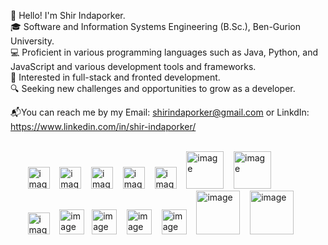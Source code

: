

👋  Hello! I'm Shir Indaporker.</br>
🎓  Software and Information Systems Engineering (B.Sc.), Ben-Gurion University.</br>
💻  Proficient in various programming languages such as Java, Python, and JavaScript and various development tools and frameworks.</br>
👀  Interested in full-stack and fronted development.</br>
🔍  Seeking new challenges and opportunities to grow as a developer.


📬You can reach me by my Email: shirindaporker@gmail.com or LinkdIn: https://www.linkedin.com/in/shir-indaporker/</br></br>



<p >
<span class="padding-right-2em">
&nbsp;&nbsp;&nbsp;&nbsp;&nbsp;&nbsp;
<img width="35" alt="image" src="https://user-images.githubusercontent.com/25181517/192106070-46255bcf-65e6-4c6b-a296-bf8d0d8fb2a7.png">&nbsp;&nbsp;&nbsp;
<img width="35" alt="image" src="https://user-images.githubusercontent.com/25181517/192106073-90fffafe-3562-4ff9-a37e-c77a2da0ff58.png">&nbsp;&nbsp;&nbsp;
<img width="35" alt="image" src="https://user-images.githubusercontent.com/25181517/121405384-444d7300-c95d-11eb-959f-913020d3bf90.png">&nbsp;&nbsp;&nbsp;
<img width="35" alt="image" src="https://user-images.githubusercontent.com/25181517/117201156-9a724800-adec-11eb-9a9d-3cd0f67da4bc.png">&nbsp;&nbsp;&nbsp;
<img width="35" alt="image" src="https://user-images.githubusercontent.com/25181517/183423507-c056a6f9-1ba8-4312-a350-19bcbc5a8697.png">&nbsp;&nbsp;&nbsp;
<img width="60" alt="image" src="https://user-images.githubusercontent.com/25181517/183896128-ec99105a-ec1a-4d85-b08b-1aa1620b2046.png">&nbsp;&nbsp;&nbsp;
<img width="60" alt="image" src="https://user-images.githubusercontent.com/25181517/182884177-d48a8579-2cd0-447a-b9a6-ffc7cb02560e.png">&nbsp;&nbsp;&nbsp;<br>
&nbsp;&nbsp;&nbsp;&nbsp;&nbsp;&nbsp;
<img width="35" alt="image" src="https://user-images.githubusercontent.com/25181517/117447155-6a868a00-af3d-11eb-9cfe-245df15c9f3f.png">&nbsp;&nbsp;&nbsp;
<img width="40" alt="image" src="https://user-images.githubusercontent.com/25181517/183568594-85e280a7-0d7e-4d1a-9028-c8c2209e073c.png">&nbsp;&nbsp;&nbsp;<img width="40" alt="image" src="https://user-images.githubusercontent.com/25181517/192158954-f88b5814-d510-4564-b285-dff7d6400dad.png">&nbsp;&nbsp;&nbsp;
<img width="40" alt="image" src="https://user-images.githubusercontent.com/25181517/183898674-75a4a1b1-f960-4ea9-abcb-637170a00a75.png">&nbsp;&nbsp;&nbsp;
<img width="40" alt="image" src="https://user-images.githubusercontent.com/25181517/117448124-a2da9800-af3e-11eb-85d2-bd1b69b65603.png">&nbsp;&nbsp;&nbsp;
<img width="70" alt="image" src="https://github.com/shirinda6/shirinda6/assets/81624047/eb04ba7f-32a9-4000-a5c7-97541a45c9ec">&nbsp;&nbsp;&nbsp;
<img width="70" alt="image" src="https://github.com/shirinda6/shirinda6/assets/81624047/3608560c-6cff-496b-9034-b878ac36dfeb">&nbsp;&nbsp;&nbsp;


</span>
</p>
